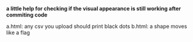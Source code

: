 **a little help for checking if the visual appearance is still working after commiting code**

a.html: any csv you upload should print black dots
b.html: a shape moves like a flag
